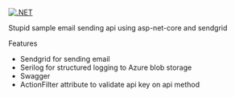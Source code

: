 [![.NET](https://github.com/creativesoftwaregun/email-sender-1-pub/actions/workflows/dotnet.yml/badge.svg)](https://github.com/creativesoftwaregun/email-sender-1-pub/actions/workflows/dotnet.yml)

Stupid sample email sending api using asp-net-core and sendgrid

Features
* Sendgrid for sending email 
* Serilog for structured logging to Azure blob storage
* Swagger
* ActionFilter attribute to validate api key on api method

